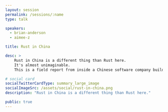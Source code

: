 ```yaml
---
layout: session
permalink: /sessions/:name
type: talk

speakers:
  - brian-anderson
  - aimee-z

title: Rust in China

desc: >
    Rust in China is a different thing than Rust here.
    It's almost unimaginable.
    This is a field report from inside a Chinese software company building on Rust.

# social card
socialTwitterCardType: summary_large_image
socialImageSrc: /assets/social/rust-in-china.png
description: "Rust in China is a different thing than Rust here."

public: true
---
```

